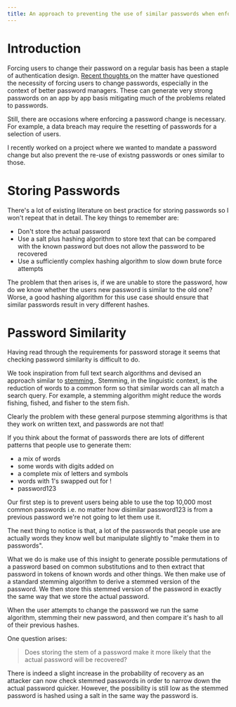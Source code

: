 ```yaml
---
title: An approach to preventing the use of similar passwords when enforcing change
---
```


# Introduction

Forcing users to change their password on a regular basis has been a staple of authentication design. [Recent thoughts ](https://www.troyhunt.com/passwords-evolved-authentication-guidance-for-the-modern-era/) on the matter have questioned the necessity of forcing users to change passwords, especially in the context of better password managers. These can generate very strong passwords on an app by app basis mitigating much of the problems related to passwords.

Still, there are occasions where enforcing a password change is necessary. For example, a data breach may require the resetting of passwords for a selection of users.

I recently worked on a project where we wanted to mandate a password change but also prevent the re-use of existng passwords or ones similar to those.

# Storing Passwords

There's a lot of existing literature on best practice for storing passwords so I won't repeat that in detail. The key things to remember are:

* Don't store the actual password
* Use a salt plus hashing algorithm to store text that can be compared with the known password but does not allow the password to be recovered
* Use a sufficiently complex hashing algorithm to slow down brute force attempts

The problem that then arises is, if we are unable to store the password, how do we know whether the users new password is similar to the old one? Worse, a good hashing algorithm for this use case should ensure that similar passwords result in very different hashes.

# Password Similarity

Having read through the requirements for password storage it seems that checking password similarity is difficult to do. 

We took inspiration from full text search algorithms and devised an approach similar to [stemming ](https://en.wikipedia.org/wiki/Stemming). Stemming, in the linguistic context, is the reduction of words to a common form so that similar words can all match a search query. For example, a stemming algorithm might reduce the words fishing, fished, and fisher to the stem fish.

Clearly the problem with these general purpose stemming algorithms is that they work on written text, and passwords are not that! 

If you think about the format of passwords there are lots of different patterns that people use to generate them:

- a mix of words
- some words with digits added on
- a complete mix of letters and symbols
- words with 1's swapped out for !
- password123 

Our first step is to prevent users being able to use the top 10,000 most common passwords i.e. no matter how disimilar password123 is from a previous password we're not going to let them use it.

The next thing to notice is that, a lot of the passwords that people use are actually words they know well but manipulate slightly to "make them in to passwords". 

What we do is make use of this insight to generate possible permutations of a password based on common substitutions and to then extract that password in tokens of known words and other things. We then make use of a standard stemming algorithm to derive a stemmed version of the password. We then store this stemmed version of the password in exactly the same way that we store the actual password.

When the user attempts to change the password we run the same algorithm, stemming their new password, and then compare it's hash to all of their previous hashes.

One question arises: 

> Does storing the stem of a password make it more likely that the actual password will be recovered?

There is indeed a slight increase in the probability of recovery as an attacker can now check stemmed passwords in order to narrow down the actual password quicker. However, the possibility is still low as the stemmed password is hashed using a salt in the same way the password is. 

